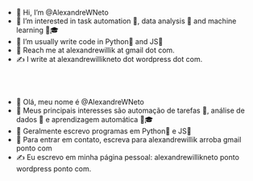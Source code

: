 
- 👋 Hi, I’m @AlexandreWNeto
- 🤔 I’m interested in task automation 🤖, data analysis 🔎 and machine learning 🤖🎓
- 📖 I’m usually write code in Python🐍 and JS📜
- 📧 Reach me at alexandrewillik at gmail dot com.
- ✍️ I write at alexandrewillikneto dot wordpress dot com.  
<br /> 
<br /> 

- 👋 Olá, meu nome é @AlexandreWNeto
- 🤔 Meus principais interesses são automação de tarefas 🤖, análise de dados 🔎 e aprendizagem automática 🤖🎓
- 📖 Geralmente escrevo programas em Python🐍 e JS📜
- 📧 Para entrar em contato, escreva para alexandrewillik arroba gmail ponto com
- ✍️ Eu escrevo em minha página pessoal: alexandrewillikneto ponto wordpress ponto com.


